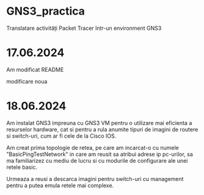 # GNS3_practica
 Translatare activități Packet Tracer într-un environment GNS3


 # 17.06.2024
 Am modificat README


modificare noua

# 18.06.2024
Am instalat GNS3 impreuna cu GNS3 VM pentru o utilizare mai eficienta a resurselor hardware, cat si pentru a rula anumite tipuri de imagini de routere si switch-uri, cum ar fi cele de la Cisco IOS. 

Am creat prima topologie de retea, pe care am incarcat-o cu numele "BasicPingTestNetwork" in care am reusit sa atribui adrese ip pc-urilor, sa ma familiarizez cu mediu de lucru si cu modurile de configurare ale unei retele basic. 

Urmeaza a reusi a descarca imagini pentru switch-uri cu management pentru a putea emula retele mai complexe.
